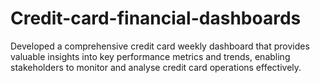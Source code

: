 # Credit-card-financial-dashboards
Developed a comprehensive credit card weekly dashboard that provides valuable insights  into key performance metrics and trends, enabling stakeholders to monitor and analyse credit card operations effectively.
